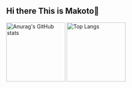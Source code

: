 ## Hi there This is Makoto👋




<div align="left">
<img alt="Anurag&#39;s GitHub stats" src="https://github-readme-stats.vercel.app/api?username=zxuexingzhijie&amp&hide=contribs,prs;show_icons=true" height="157px" weight="200px"/>
<img alt="Top Langs" src="https://github-readme-stats.vercel.app/api/top-langs/?username=zxuexingzhijie&amp;layout=compact" height="157px"/>
</div>





